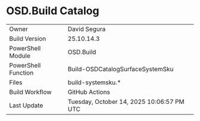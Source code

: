 ﻿# OSD.Build Catalog

| | |
|-|-|
| Owner | David Segura |
| Build Version | 25.10.14.3 |
| PowerShell Module | OSD.Build |
| PowerShell Function | Build-OSDCatalogSurfaceSystemSku |
| Files | build-systemsku.* |
| Build Workflow | GitHub Actions |
| Last Update | Tuesday, October 14, 2025 10:06:57 PM UTC |
